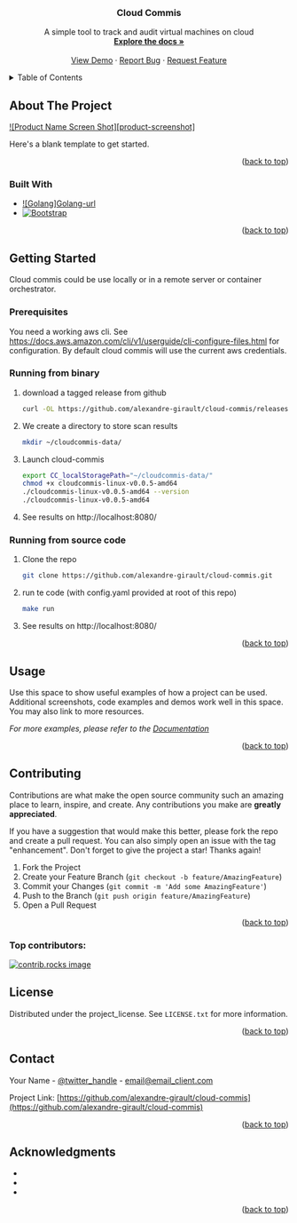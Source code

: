 <a id="readme-top"></a>

<br />
<div align="center">

<h3 align="center">Cloud Commis</h3>

  <p align="center">
    A simple tool to track and audit virtual machines on cloud 
    <br />
    <a href="https://github.com/alexandre-girault/cloud-commis"><strong>Explore the docs »</strong></a>
    <br />
    <br />
    <a href="https://alexandre-girault.github.io/cloud-commis/">View Demo</a>
    &middot;
    <a href="https://github.com/alexandre-girault/cloud-commis/issues/new?labels=bug&template=bug-report---.md">Report Bug</a>
    &middot;
    <a href="https://github.com/alexandre-girault/cloud-commis/issues/new?labels=enhancement&template=feature-request---.md">Request Feature</a>
  </p>
</div>



<!-- TABLE OF CONTENTS -->
<details>
  <summary>Table of Contents</summary>
  <ol>
    <li>
      <a href="#about-the-project">About The Project</a>
      <ul>
        <li><a href="#built-with">Built With</a></li>
      </ul>
    </li>
    <li>
      <a href="#getting-started">Getting Started</a>
      <ul>
        <li><a href="#prerequisites">Prerequisites</a></li>
        <li><a href="#installation">Installation</a></li>
      </ul>
    </li>
    <li><a href="#usage">Usage</a></li>
    <li><a href="#roadmap">Roadmap</a></li>
    <li><a href="#contributing">Contributing</a></li>
    <li><a href="#license">License</a></li>
    <li><a href="#contact">Contact</a></li>
    <li><a href="#acknowledgments">Acknowledgments</a></li>
  </ol>
</details>



<!-- ABOUT THE PROJECT -->
## About The Project

[![Product Name Screen Shot][product-screenshot]](https://example.com)

Here's a blank template to get started.

<p align="right">(<a href="#readme-top">back to top</a>)</p>



### Built With

* [![Golang]][Golang-logo][Golang-url]
* [![Bootstrap][Bootstrap.com]][Bootstrap-url]

<p align="right">(<a href="#readme-top">back to top</a>)</p>



<!-- GETTING STARTED -->
## Getting Started

Cloud commis could be use locally or in a remote server or container orchestrator.

### Prerequisites

You need a working aws cli. See https://docs.aws.amazon.com/cli/v1/userguide/cli-configure-files.html for configuration.
By default cloud commis will use the current aws credentials. 


### Running from binary 
1. download a tagged release from github
    ```sh
    curl -OL https://github.com/alexandre-girault/cloud-commis/releases/download/v0.0.5/cloudcommis-linux-v0.0.5-amd64
    ```
2. We create a directory to store scan results
    ```sh
    mkdir ~/cloudcommis-data/
    ```
3. Launch cloud-commis
    ```sh
    export CC_localStoragePath="~/cloudcommis-data/" 
    chmod +x cloudcommis-linux-v0.0.5-amd64 
    ./cloudcommis-linux-v0.0.5-amd64 --version
    ./cloudcommis-linux-v0.0.5-amd64

    ```
4. See results on http://localhost:8080/


### Running from source code
1. Clone the repo
   ```sh
   git clone https://github.com/alexandre-girault/cloud-commis.git
   ```
2. run te code (with config.yaml provided at root of this repo)
   ```sh
   make run
   ```
3. See results on http://localhost:8080/


<p align="right">(<a href="#readme-top">back to top</a>)</p>



<!-- USAGE EXAMPLES -->
## Usage

Use this space to show useful examples of how a project can be used. Additional screenshots, code examples and demos work well in this space. You may also link to more resources.

_For more examples, please refer to the [Documentation](https://example.com)_

<p align="right">(<a href="#readme-top">back to top</a>)</p>





<!-- CONTRIBUTING -->
## Contributing

Contributions are what make the open source community such an amazing place to learn, inspire, and create. Any contributions you make are **greatly appreciated**.

If you have a suggestion that would make this better, please fork the repo and create a pull request. You can also simply open an issue with the tag "enhancement".
Don't forget to give the project a star! Thanks again!

1. Fork the Project
2. Create your Feature Branch (`git checkout -b feature/AmazingFeature`)
3. Commit your Changes (`git commit -m 'Add some AmazingFeature'`)
4. Push to the Branch (`git push origin feature/AmazingFeature`)
5. Open a Pull Request

<p align="right">(<a href="#readme-top">back to top</a>)</p>

### Top contributors:

<a href="https://github.com/alexandre-girault/cloud-commis/graphs/contributors">
  <img src="https://contrib.rocks/image?repo=alexandre-girault/cloud-commis" alt="contrib.rocks image" />
</a>



<!-- LICENSE -->
## License

Distributed under the project_license. See `LICENSE.txt` for more information.

<p align="right">(<a href="#readme-top">back to top</a>)</p>



<!-- CONTACT -->
## Contact

Your Name - [@twitter_handle](https://twitter.com/twitter_handle) - email@email_client.com

Project Link: [https://github.com/alexandre-girault/cloud-commis](https://github.com/alexandre-girault/cloud-commis)

<p align="right">(<a href="#readme-top">back to top</a>)</p>



<!-- ACKNOWLEDGMENTS -->
## Acknowledgments

* []()
* []()
* []()

<p align="right">(<a href="#readme-top">back to top</a>)</p>

[github-cloud-commmis]: https://github.com/alexandre-girault/cloud-commis
[stars-shield]: https://img.shields.io/github/stars/github_username/repo_name.svg?style=for-the-badge
[stars-url]: https://github.com/alexandre-girault/cloud-commis/stargazers
[issues-shield]: https://img.shields.io/github/issues/github_username/repo_name.svg?style=for-the-badge
[issues-url]: https://github.com/alexandre-girault/cloud-commis/issues
[license-shield]: https://img.shields.io/github/license/github_username/repo_name.svg?style=for-the-badge
[license-url]: https://github.com/alexandre-girault/cloud-commis/blob/master/LICENSE.txt
[Golang-logo]: https://go.dev/blog/go-brand/Go-Logo/PNG/Go-Logo_Blue.png
[Golang-url]: https://go.dev/
[Bootstrap.com]: https://img.shields.io/badge/Bootstrap-563D7C?style=for-the-badge&logo=bootstrap&logoColor=white
[Bootstrap-url]: https://getbootstrap.com
[JQuery.com]: https://img.shields.io/badge/jQuery-0769AD?style=for-the-badge&logo=jquery&logoColor=white
[JQuery-url]: https://jquery.com 